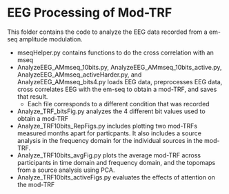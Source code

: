 # EEG Processing of Mod-TRF
This folder contains the code to analyze the EEG data recorded from a em-seq amplitude modulation.
- mseqHelper.py contains functions to do the cross correlation with an mseq
- AnalyzeEEG_AMmseq_10bits.py, AnalyzeEEG_AMmseq_10bits_active.py, AnalyzeEEG_AMmseq_activeHarder.py, and AnalyzeEEG_AMmseq_bits4.py loads EEG data, preprocesses EEG data, cross correlates EEG with the em-seq to obtain a mod-TRF, and saves that result. 
    - Each file corresponds to a different condition that was recorded
- Analyze_TRF_bitsFig.py analyzes the 4 different bit values used to obtain a mod-TRF
- Analyze_TRF10bits_RepFigs.py includes plotting two mod-TRFs measured months apart for particpants. It also includes a source analysis in the frequency domain for the individual sources in the mod-TRF.
- Analyze_TRF10bits_avgFig.py plots the average mod-TRF across participants in time domain and frequency domain, and the topomaps from a source analysis using PCA.
- Analyze_TRF10bits_activeFigs.py evaluates the effects of attention on the mod-TRF    